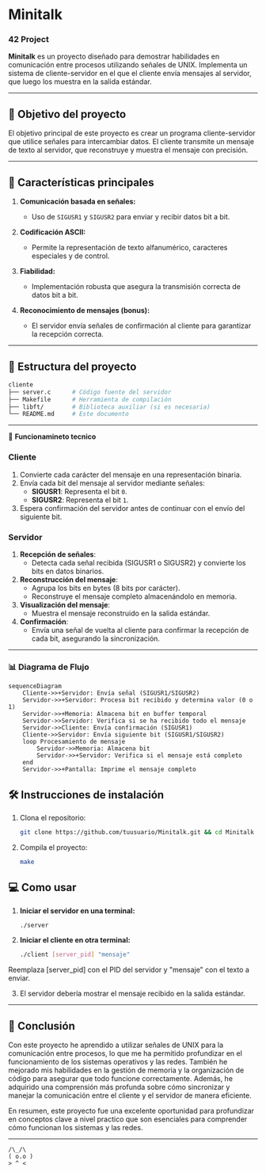 # Minitalk

### **42 Project**

**Minitalk** es un proyecto diseñado para demostrar habilidades en comunicación entre procesos utilizando señales de UNIX. Implementa un sistema de cliente-servidor en el que el cliente envía mensajes al servidor, que luego los muestra en la salida estándar.

---

## 🎯 **Objetivo del proyecto**

El objetivo principal de este proyecto es crear un programa cliente-servidor que utilice señales para intercambiar datos. El cliente transmite un mensaje de texto al servidor, que reconstruye y muestra el mensaje con precisión.

---

## 🚀 **Características principales**

1. **Comunicación basada en señales:**
   - Uso de `SIGUSR1` y `SIGUSR2` para enviar y recibir datos bit a bit.
   
2. **Codificación ASCII:**
   - Permite la representación de texto alfanumérico, caracteres especiales y de control.

3. **Fiabilidad:**
   - Implementación robusta que asegura la transmisión correcta de datos bit a bit.

4. **Reconocimiento de mensajes (bonus):**
   - El servidor envía señales de confirmación al cliente para garantizar la recepción correcta.

---

## 📁 **Estructura del proyecto**

```bash
cliente
├── server.c      # Código fuente del servidor
├── Makefile      # Herramienta de compilación
├── libft/        # Biblioteca auxiliar (si es necesaria)
└── README.md     # Este documento
```

---

📖 **Funcionamineto tecnico**

### Cliente

1. Convierte cada carácter del mensaje en una representación binaria.
2. Envía cada bit del mensaje al servidor mediante señales:
   - **SIGUSR1**: Representa el bit `0`.
   - **SIGUSR2**: Representa el bit `1`.
3. Espera confirmación del servidor antes de continuar con el envío del siguiente bit.

### Servidor

1. **Recepción de señales**:
   - Detecta cada señal recibida (SIGUSR1 o SIGUSR2) y convierte los bits en datos binarios.
2. **Reconstrucción del mensaje**:
   - Agrupa los bits en bytes (8 bits por carácter).
   - Reconstruye el mensaje completo almacenándolo en memoria.
3. **Visualización del mensaje**:
   - Muestra el mensaje reconstruido en la salida estándar.
4. **Confirmación**:
   - Envía una señal de vuelta al cliente para confirmar la recepción de cada bit, asegurando la sincronización.

---
### 📊 Diagrama de Flujo

```mermaid
sequenceDiagram
    Cliente->>+Servidor: Envía señal (SIGUSR1/SIGUSR2)
    Servidor->>+Servidor: Procesa bit recibido y determina valor (0 o 1)
    Servidor->>+Memoria: Almacena bit en buffer temporal
    Servidor->>Servidor: Verifica si se ha recibido todo el mensaje
    Servidor->>Cliente: Envía confirmación (SIGUSR1)
    Cliente->>Servidor: Envía siguiente bit (SIGUSR1/SIGUSR2)
    loop Procesamiento de mensaje
        Servidor->>Memoria: Almacena bit
        Servidor->>+Servidor: Verifica si el mensaje está completo
    end
    Servidor->>+Pantalla: Imprime el mensaje completo

```

## 🛠️ **Instrucciones de instalación**

1. Clona el repositorio:
   ```bash
   git clone https://github.com/tuusuario/Minitalk.git && cd Minitalk
   ```

2. Compila el proyecto:

   ```bash
   make
   ```

## 💻  **Como usar**

1. **Iniciar el servidor en una terminal:**
   ```bash
   ./server

2. **Iniciar el cliente en otra terminal:**
   ```bash
   ./client [server_pid] "mensaje"

Reemplaza [server_pid] con el PID del servidor y "mensaje" con el texto a enviar.

3. El servidor debería mostrar el mensaje recibido en la salida estándar.

---

## 📌 Conclusión

Con este proyecto he aprendido a utilizar señales de UNIX para la comunicación entre procesos, lo que me ha permitido profundizar en el funcionamiento de los sistemas operativos y las redes. También he mejorado mis habilidades en la gestión de memoria y la organización de código para asegurar que todo funcione correctamente. Además, he adquirido una comprensión más profunda sobre cómo sincronizar y manejar la comunicación entre el cliente y el servidor de manera eficiente.

En resumen, este proyecto fue una excelente oportunidad para profundizar en conceptos clave a nivel practico que son esenciales para comprender cómo funcionan los sistemas y las redes.

---

   ```
   /\_/\
   ( o.o )
   > ^ <
   ```